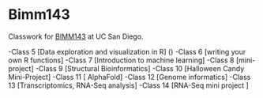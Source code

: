 # Bimm143
Classwork for [BIMM143](https://bioboot.github.io/bimm143_F24/schedule/#19) at UC San Diego.

-Class 5 [Data exploration and visualization in R] ()
-Class 6 [writing your own R functions]
-Class 7 [Introduction to machine learning]
-Class 8 [mini-project]
-Class 9 [Structural Bioinformatics]
-Class 10 [Halloween Candy Mini-Project]
-Class 11 [ AlphaFold]
-Class 12 [Genome informatics]
-Class 13 [Transcriptomics, RNA-Seq analysis]
-Class 14 [RNA-Seq mini project ]
